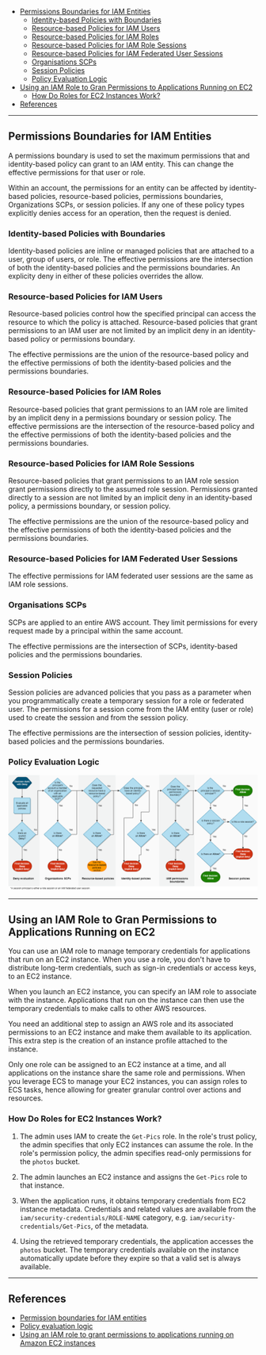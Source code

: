 <!-- TOC -->

- [Permissions Boundaries for IAM Entities](#permissions-boundaries-for-iam-entities)
    - [Identity-based Policies with Boundaries](#identity-based-policies-with-boundaries)
    - [Resource-based Policies for IAM Users](#resource-based-policies-for-iam-users)
    - [Resource-based Policies for IAM Roles](#resource-based-policies-for-iam-roles)
    - [Resource-based Policies for IAM Role Sessions](#resource-based-policies-for-iam-role-sessions)
    - [Resource-based Policies for IAM Federated User Sessions](#resource-based-policies-for-iam-federated-user-sessions)
    - [Organisations SCPs](#organisations-scps)
    - [Session Policies](#session-policies)
    - [Policy Evaluation Logic](#policy-evaluation-logic)
- [Using an IAM Role to Gran Permissions to Applications Running on EC2](#using-an-iam-role-to-gran-permissions-to-applications-running-on-ec2)
    - [How Do Roles for EC2 Instances Work?](#how-do-roles-for-ec2-instances-work)
- [References](#references)

<!-- /TOC -->

---
## Permissions Boundaries for IAM Entities

A permissions boundary is used to set the maximum permissions that and identity-based policy can grant to an IAM entity. This can change the effective permissions for that user or role.

Within an account, the permissions for an entity can be affected by identity-based policies, resource-based policies, permissions boundaries, Organizations SCPs, or session policies. If any one of these policy types explicitly denies access for an operation, then the request is denied.

### Identity-based Policies with Boundaries

Identity-based policies are inline or managed policies that are attached to a user, group of users, or role. The effective permissions are the intersection of both the identity-based policies and the permissions boundaries. An explicity deny in either of these policies overrides the allow.

### Resource-based Policies for IAM Users

Resource-based policies control how the specified principal can access the resource to which the policy is attached. Resource-based policies that grant permissions to an IAM user are not limited by an implicit deny in an identity-based policy or permissions boundary.

The effective permissions are the union of the resource-based policy and the effective permissions of both the identity-based policies and the permissions boundaries.

### Resource-based Policies for IAM Roles

Resource-based policies that grant permissions to an IAM role are limited by an implicit deny in a permissions boundary or session policy. The effective permissions are the intersection of the resource-based policy and the effective permissions of both the identity-based policies and the permissions boundaries.

### Resource-based Policies for IAM Role Sessions

Resource-based policies that grant permissions to an IAM role session grant permissions directly to the assumed role session. Permissions granted directly to a session are not limited by an implicit deny in an identity-based policy, a permissions boundary, or session policy.

The effective permissions are the union of the resource-based policy and the effective permissions of both the identity-based policies and the permissions boundaries.

### Resource-based Policies for IAM Federated User Sessions

The effective permissions for IAM federated user sessions are the same as IAM role sessions.

### Organisations SCPs

SCPs are applied to an entire AWS account. They limit permissions for every request made by a principal within the same account.

The effective permissions are the intersection of SCPs, identity-based policies and the permissions boundaries.

### Session Policies

Session policies are advanced policies that you pass as a parameter when you programmatically create a temporary session for a role or federated user. The permissions for a session come from the IAM entity (user or role) used to create the session and from the session policy.

The effective permissions are the intersection of session policies, identity-based policies and the permissions boundaries.

### Policy Evaluation Logic

![Policy evaluation logic](../../img/udemy/Chp04.1.png)

---
## Using an IAM Role to Gran Permissions to Applications Running on EC2

You can use an IAM role to manage temporary credentials for applications that run on an EC2 instance. When you use a role, you don't have to distribute long-term credentials, such as sign-in credentials or access keys, to an EC2 instance.

When you launch an EC2 instance, you can specify an IAM role to associate with the instance. Applications that run on the instance can then use the temporary credentials to make calls to other AWS resources.

You need an additional step to assign an AWS role and its associated permissions to an EC2 instance and make them available to its application. This extra step is the creation of an instance profile attached to the instance.

Only one role can be assigned to an EC2 instance at a time, and all applications on the instance share the same role and permissions. When you leverage ECS to manage your EC2 instances, you can assign roles to ECS tasks, hence allowing for greater granular control over actions and resources.

### How Do Roles for EC2 Instances Work?

1. The admin uses IAM to create the `Get-Pics` role. In the role's trust policy, the admin specifies that only EC2 instances can assume the role. In the role's permission policy, the admin specifies read-only permissions for the `photos` bucket.

2. The admin launches an EC2 instance and assigns the `Get-Pics` role to that instance.

3. When the application runs, it obtains temporary credentials from EC2 instance metadata. Credentials and related values are available from the `iam/security-credentials/ROLE-NAME` category, e.g. `iam/security-credentials/Get-Pics`, of the metadata.

4. Using the retrieved temporary credentials, the application accesses the `photos` bucket. The temporary credentials available on the instance automatically update before they expire so that a valid set is always available.


---
## References

* [Permission boundaries for IAM entities](https://docs.aws.amazon.com/IAM/latest/UserGuide/access_policies_boundaries.html)
* [Policy evaluation logic](https://docs.aws.amazon.com/IAM/latest/UserGuide/reference_policies_evaluation-logic.html)
* [Using an IAM role to grant permissions to applications running on Amazon EC2 instances](https://docs.aws.amazon.com/IAM/latest/UserGuide/id_roles_use_switch-role-ec2.html)